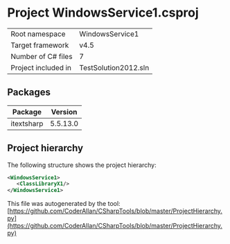 # Project WindowsService1.csproj

| | |
|-|-|
|Root namespace|WindowsService1|
|Target framework| v4.5|
|Number of C# files|7|
|Project included in|TestSolution2012.sln|

## Packages

|Package|Version|
|-|-|
|itextsharp|5.5.13.0|

## Project hierarchy

The following structure shows the project hierarchy:

```xml
<WindowsService1>
   <ClassLibraryX1/>
</WindowsService1>
```

This file was autogenerated by the tool: [https://github.com/CoderAllan/CSharpTools/blob/master/ProjectHierarchy.py](https://github.com/CoderAllan/CSharpTools/blob/master/ProjectHierarchy.py)